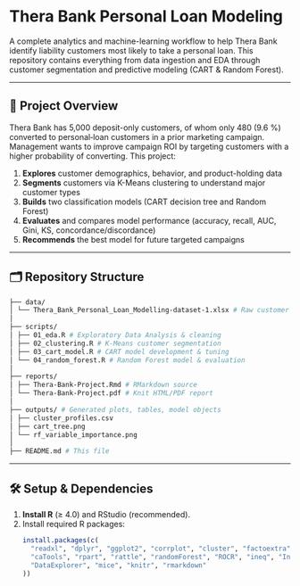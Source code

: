# Thera Bank Personal Loan Modeling

A complete analytics and machine-learning workflow to help Thera Bank identify liability customers most likely to take a personal loan. This repository contains everything from data ingestion and EDA through customer segmentation and predictive modeling (CART & Random Forest).

---

## 📘 Project Overview

Thera Bank has 5,000 deposit-only customers, of whom only 480 (9.6 %) converted to personal‐loan customers in a prior marketing campaign. Management wants to improve campaign ROI by targeting customers with a higher probability of converting. This project:

1. **Explores** customer demographics, behavior, and product-holding data  
2. **Segments** customers via K-Means clustering to understand major customer types  
3. **Builds** two classification models (CART decision tree and Random Forest)  
4. **Evaluates** and compares model performance (accuracy, recall, AUC, Gini, KS, concordance/discordance)  
5. **Recommends** the best model for future targeted campaigns  

---

## 🗂️ Repository Structure
```bash
├── data/
│ └── Thera_Bank_Personal_Loan_Modelling-dataset-1.xlsx # Raw customer dataset
│
├── scripts/
│ ├── 01_eda.R # Exploratory Data Analysis & cleaning
│ ├── 02_clustering.R # K-Means customer segmentation
│ ├── 03_cart_model.R # CART model development & tuning
│ └── 04_random_forest.R # Random Forest model & evaluation
│
├── reports/
│ ├── Thera-Bank-Project.Rmd # RMarkdown source
│ └── Thera-Bank-Project.pdf # Knit HTML/PDF report
│
├── outputs/ # Generated plots, tables, model objects
│ ├── cluster_profiles.csv
│ ├── cart_tree.png
│ └── rf_variable_importance.png
│
├── README.md # This file
```
---

## 🛠️ Setup & Dependencies

1. **Install R** (≥ 4.0) and RStudio (recommended).  
2. Install required R packages:
   ```r
   install.packages(c(
     "readxl", "dplyr", "ggplot2", "corrplot", "cluster", "factoextra", "NbClust",
     "caTools", "rpart", "rattle", "randomForest", "ROCR", "ineq", "InformationValue",
     "DataExplorer", "mice", "knitr", "rmarkdown"
   ))

